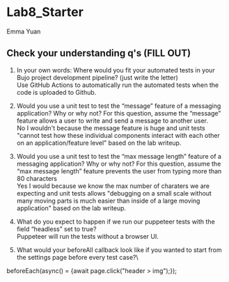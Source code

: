 # Lab8_Starter
Emma Yuan

## Check your understanding q's (FILL OUT)
1. In your own words: Where would you fit your automated tests in your Bujo project development pipeline? (just write the letter)\
Use GitHub Actions to automatically run the automated tests when the code is uploaded to Github.

2. Would you use a unit test to test the “message” feature of a messaging application? Why or why not? For this question, assume the “message” feature allows a user to write and send a message to another user.\
No I wouldn't because the message feature is huge and unit tests "cannot test how these individual components interact with each other on an application/feature level" based on the lab writeup.  

3. Would you use a unit test to test the “max message length” feature of a messaging application? Why or why not? For this question, assume the “max message length” feature prevents the user from typing more than 80 characters\
Yes I would because we know the max number of charaters we are expecting and unit tests allows "debugging on a small scale without many moving parts is much easier than inside of a large moving application" based on the lab writeup.  

4. What do you expect to happen if we run our puppeteer tests with the field “headless” set to true?\
Puppeteer will run the tests without a browser UI.

5. What would your beforeAll callback look like if you wanted to start from the settings page before every test case?\
<section>beforeEach(async() = {await page.click("header > img");});</section>

